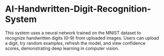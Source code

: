 # AI-Handwritten-Digit-Recognition-System
This system uses a neural network trained on the MNIST dataset to recognize handwritten digits (0–9) from uploaded images. Users can upload a digit, try random examples, refresh the model, and view confidence scores, demonstrating deep learning in computer vision.
